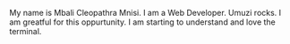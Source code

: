 My name is Mbali Cleopathra Mnisi. I am a Web Developer.
Umuzi rocks. I am greatful for this oppurtunity.
I am starting to understand and love the terminal.
